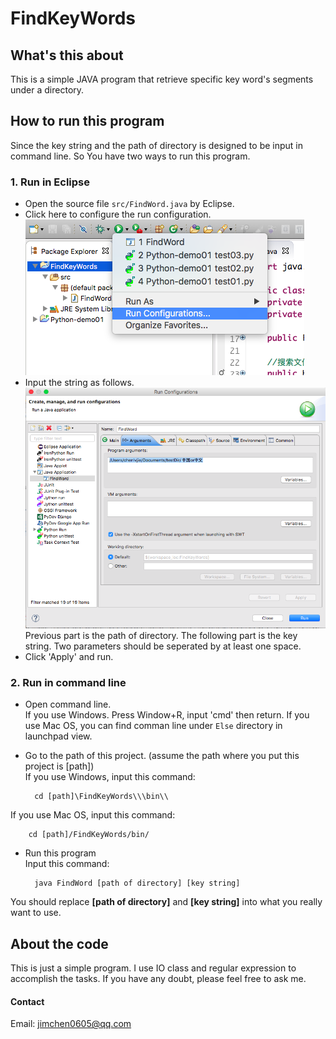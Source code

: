 # FindKeyWords

## What's this about
This is a simple JAVA program that retrieve specific key word's segments under a directory.

## How to run this program
Since the key string and the path of directory is designed to be input in command line. So You have two ways to run this program.

### 1. Run in Eclipse
* Open the source file `src/FindWord.java` by Eclipse.
* Click here to configure the run configuration.   
![Click 'Run Configuration'](./help/1.png)
* Input the string as follows.
![Configurations](./help/2.png)
Previous part is the path of directory. The following part is the key string. Two parameters should be seperated by at least one space.
* Click 'Apply' and run.

### 2. Run in command line
* Open command line.   
If you use Windows. Press Window+R, input 'cmd' then return. If you use Mac OS, you can find comman line under `Else` directory in launchpad view.

* Go to the path of this project. (assume the path where you put this project is [path])   
If you use Windows, input this command: 
	
		cd [path]\FindKeyWords\\\bin\\
If you use Mac OS, input this command: 

		cd [path]/FindKeyWords/bin/

* Run this program   
Input this command: 
	
		java FindWord [path of directory] [key string]   
You should replace **[path of directory]** and **[key string]** into what you really want to use.


## About the code
This is just a simple program. I use IO class and regular expression to accomplish the tasks. If you have any doubt, please feel free to ask me.

#### Contact
Email: jimchen0605@qq.com 
